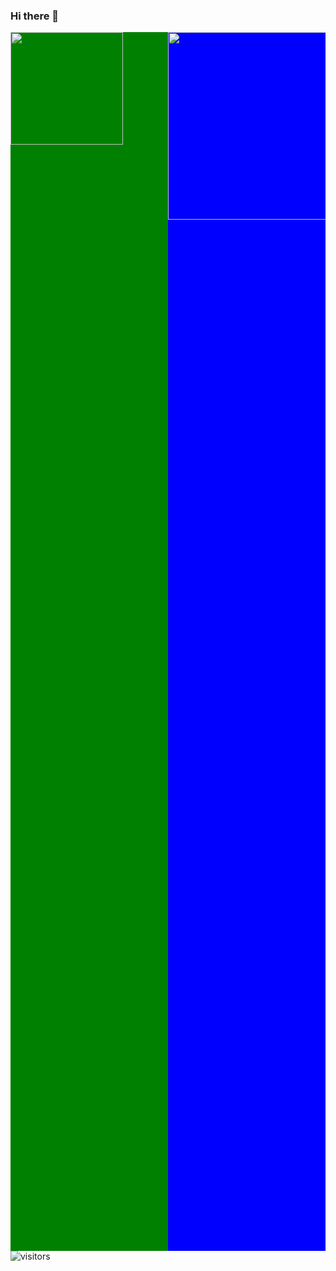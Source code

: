 ### Hi there 👋
<div>
<div style="width: 50%; height: 50%; background-color: green; float:left;"> 
  <img height="180em" src="https://github-readme-stats.vercel.app/api?username=OussemaZaier&show_icons=true&hide_border=true&&count_private=true&include_all_commits=true&theme=radical" />
</div>
<div style="width: 50%; height: 50%; background-color: blue; float:right;">
<img height="300em" src="https://github-readme-stats.vercel.app/api/top-langs/?username=OussemaZaier&layout=compact)"/>
</div>
  </div>

 
    
![visitors](https://visitor-badge.glitch.me/badge?page_id=page.id)

<!--
**OussemaZaier/OussemaZaier** is a ✨ _special_ ✨ repository because its `README.md` (this file) appears on your GitHub profile.

Here are some ideas to get you started:

- 🔭 I’m currently working on ...
- 🌱 I’m currently learning ...
- 👯 I’m looking to collaborate on ...
- 🤔 I’m looking for help with ...
- 💬 Ask me about ...
- 📫 How to reach me: ...
- 😄 Pronouns: ...
- ⚡ Fun fact: ...
-->
